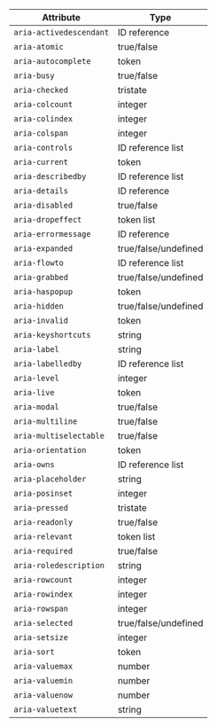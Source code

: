| Attribute | Type |
| --- | --- |
| `aria-activedescendant` | ID reference |
| `aria-atomic` | true/false |
| `aria-autocomplete` | token |
| `aria-busy` | true/false |
| `aria-checked` | tristate |
| `aria-colcount` | integer |
| `aria-colindex` | integer |
| `aria-colspan` | integer |
| `aria-controls` | ID reference list |
| `aria-current` | token |
| `aria-describedby` | ID reference list |
| `aria-details` | ID reference |
| `aria-disabled` | true/false |
| `aria-dropeffect` | token list |
| `aria-errormessage` | ID reference |
| `aria-expanded` | true/false/undefined |
| `aria-flowto` | ID reference list |
| `aria-grabbed` | true/false/undefined |
| `aria-haspopup` | token |
| `aria-hidden` | true/false/undefined |
| `aria-invalid` | token |
| `aria-keyshortcuts` | string |
| `aria-label` | string |
| `aria-labelledby` | ID reference list |
| `aria-level` | integer |
| `aria-live` | token |
| `aria-modal` | true/false |
| `aria-multiline` | true/false |
| `aria-multiselectable` | true/false |
| `aria-orientation` | token |
| `aria-owns` | ID reference list |
| `aria-placeholder` | string |
| `aria-posinset` | integer |
| `aria-pressed` | tristate |
| `aria-readonly` | true/false |
| `aria-relevant` | token list |
| `aria-required` | true/false |
| `aria-roledescription` | string |
| `aria-rowcount` | integer |
| `aria-rowindex` | integer |
| `aria-rowspan` | integer |
| `aria-selected` | true/false/undefined |
| `aria-setsize` | integer |
| `aria-sort` | token |
| `aria-valuemax` | number |
| `aria-valuemin` | number |
| `aria-valuenow` | number |
| `aria-valuetext` | string |